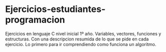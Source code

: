 # Ejercicios-estudiantes-programacion
Ejercicios en lenguaje C nivel inicial 1º año.
Variables, vectores, funciones y estructuras.
Con una descripcion resumida de lo que se pide en cada ejercicio.
Lo primero para ir comprendiendo como funciona un algoritmo.
